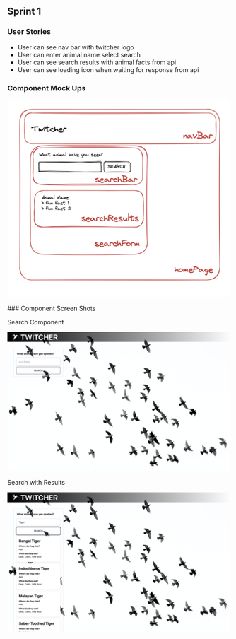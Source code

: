 ## Sprint 1

### User Stories

- User can see nav bar with twitcher logo
- User can enter animal name select search
- User can see search results with animal facts from api
- User can see loading icon when waiting for response from api

### Component Mock Ups

![Sprint 1 Mock Up](sprint1MockUp.png)

### Component Screen Shots

Search Component

![Search Bar](searchBar.png)

Search with Results

![Search ](searchResults.png)
